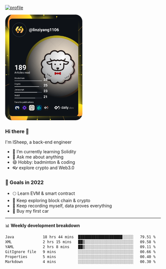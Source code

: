 [![profile](http://img.codelin.xyz/hello-im-isheep.svg)](https://www.calligrapher.ai/)

<a href="https://app.daily.dev/linziyang1106"><img src="/devcard.png" width="250" alt="ISheep's Dev Card"/></a>

### Hi there 🐏

I'm ISheep, a back-end engineer

- 🔭 I’m currently learning Solidity
- 💬 Ask me about anything
- 😄 Hobby: badminton & coding
- 👓 explore crypto and Web3.0

### 🚀 Goals in 2022
+ 🌕 Learn EVM & smart contract
+ 🤔 Keep exploring block chain & crypto
+ 🐏 Keep recording myself, data proves everything
+ 🚗 Buy my first car

-------

📊 **Weekly development breakdown**
<!--START_SECTION:waka-->

```text
Java             18 hrs 44 mins  ████████████████████░░░░░   79.51 %
XML              2 hrs 15 mins   ██▒░░░░░░░░░░░░░░░░░░░░░░   09.58 %
YAML             2 hrs 8 mins    ██▒░░░░░░░░░░░░░░░░░░░░░░   09.11 %
GitIgnore file   9 mins          ░░░░░░░░░░░░░░░░░░░░░░░░░   00.66 %
Properties       5 mins          ░░░░░░░░░░░░░░░░░░░░░░░░░   00.40 %
Markdown         4 mins          ░░░░░░░░░░░░░░░░░░░░░░░░░   00.30 %
```

<!--END_SECTION:waka-->
